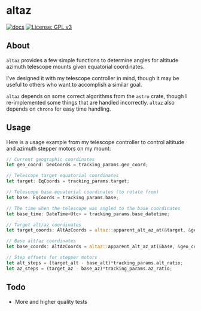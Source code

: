 # altaz

[![docs](https://img.shields.io/badge/docs-github_pages-4c1)](https://wnbaum.github.io/altaz/altaz/)
[![License: GPL v3](https://img.shields.io/badge/License-GPLv3-blue.svg)](https://www.gnu.org/licenses/gpl-3.0)

## About

`altaz` provides a few simple functions to determine angles for altitude azimuth telescope mounts given equatorial coordinates.

I've designed it with my telescope controller in mind, though it may be useful to others who want to accomplish a similar goal.

`altaz` depends on some correct algorithms from the `astro` crate, though I re-implemented some things that are handled incorrectly. `altaz` also depends on `chrono` for easy time handling.

## Usage

Here is a usage example from my telescope controller to control altitude and azimuth stepper motors on my mount:

```rust
// Current geographic coordinates
let geo_coord: GeoCoords = tracking_params.geo_coord;

// Telescope target equatorial coordinates
let target: EqCoords = tracking_params.target;

// Telescope base equatorial coordinates (to rotate from)
let base: EqCoords = tracking_params.base;

// The time when the telescope was angled to the base coordinates
let base_time: DateTime<Utc> = tracking_params.base_datetime;

// Target alt/az coordinates
let target_coords: AltAzCoords = altaz::apparent_alt_az_at(&target, &geo_coord, Utc::now());

// Base alt/az coordinates
let base_coords: AltAzCoords = altaz::apparent_alt_az_at(&base, &geo_coord, base_time);

// Step offsets for stepper motors
let alt_steps = (target_alt - base_alt)*tracking_params.alt_ratio;
let az_steps = (target_az - base_az)*tracking_params.az_ratio;
```

## Todo

- More and higher quality tests
